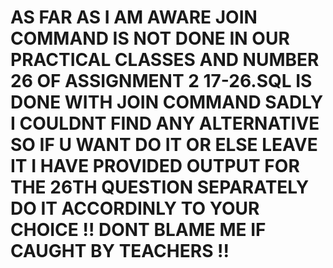 # AS FAR AS I AM AWARE JOIN COMMAND IS NOT DONE IN OUR PRACTICAL CLASSES AND NUMBER 26 OF ASSIGNMENT 2 17-26.SQL IS DONE WITH JOIN COMMAND SADLY I COULDNT FIND ANY ALTERNATIVE SO IF U WANT DO IT OR ELSE LEAVE IT I HAVE PROVIDED OUTPUT FOR THE 26TH QUESTION SEPARATELY DO IT ACCORDINLY TO YOUR CHOICE !! DONT BLAME ME IF CAUGHT BY TEACHERS !!
